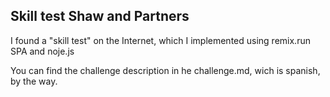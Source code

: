 ## Skill test Shaw and Partners

I found a "skill test" on the Internet, which I implemented using remix.run SPA and noje.js

You can find the challenge description in he challenge.md, wich is spanish, by the way.
